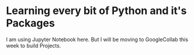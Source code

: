 # Learning every bit of Python and it's Packages

I am using Jupyter Notebook here. But I will be moving to GoogleCollab this week to build Projects.